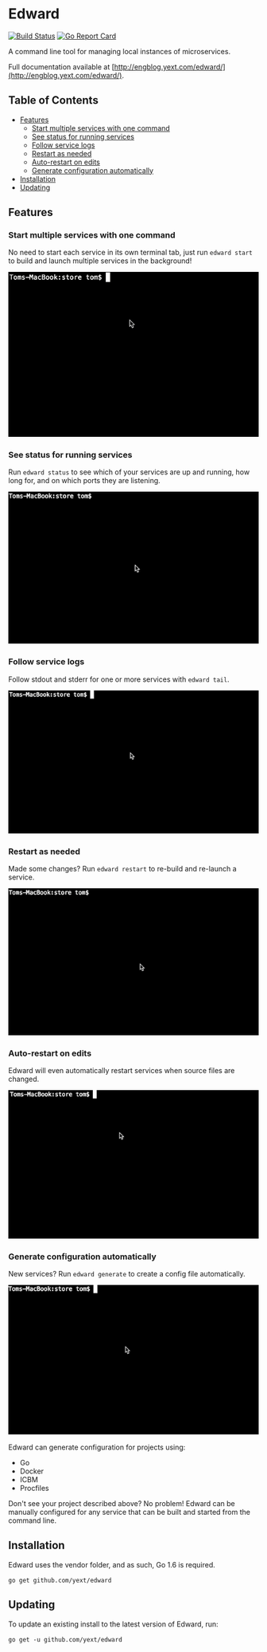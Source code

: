 # Edward

[![Build Status](https://travis-ci.org/yext/edward.svg?branch=master)](https://travis-ci.org/yext/edward)
[![Go Report Card](https://goreportcard.com/badge/github.com/yext/edward)](https://goreportcard.com/report/github.com/yext/edward)

A command line tool for managing local instances of microservices.

Full documentation available at [http://engblog.yext.com/edward/](http://engblog.yext.com/edward/).

## Table of Contents  

* [Features](#features)
  * [Start multiple services with one command](#start-multiple-services-with-one-command)
  * [See status for running services](#see-status-for-running-services)
  * [Follow service logs](#follow-service-logs)
  * [Restart as needed](#restart-as-needed)
  * [Auto-restart on edits](#auto-restart-on-edits)
  * [Generate configuration automatically](#generate-configuration-automatically)
* [Installation](#installation)  
* [Updating](#updating)

## Features

### Start multiple services with one command

No need to start each service in its own terminal tab, just run `edward start` to build and launch multiple
services in the background!

![Starting services](images/start.gif)

### See status for running services

Run `edward status` to see which of your services are up and running, how long for, and on which ports
they are listening.

![View Status](images/status.gif)

### Follow service logs

Follow stdout and stderr for one or more services with `edward tail`.

![Follow logs](images/tail.gif)

### Restart as needed

Made some changes? Run `edward restart` to re-build and re-launch a service.

![Restart services](images/restart.gif)

### Auto-restart on edits

Edward will even automatically restart services when source files are changed.

![Auto-restart when files are edited](images/autorestart.gif)

### Generate configuration automatically

New services? Run `edward generate` to create a config file automatically.

![Generate configuration](images/generate.gif)

Edward can generate configuration for projects using:

* Go
* Docker
* ICBM
* Procfiles

Don't see your project described above? No problem! Edward can be manually configured for any
service that can be built and started from the command line.

## Installation

Edward uses the vendor folder, and as such, Go 1.6 is required.

    go get github.com/yext/edward

## Updating

To update an existing install to the latest version of Edward, run:

    go get -u github.com/yext/edward
